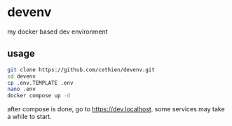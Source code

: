 # devenv

my docker based dev environment

## usage

```bash
git clone https://github.com/cethien/devenv.git
cd devenv
cp .env.TEMPLATE .env
nano .env
docker compose up -d
```

after compose is done, go to https://dev.localhost. some services may take a while to start.
